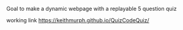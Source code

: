 Goal to make a dynamic webpage with a replayable 5 question quiz

working link  https://keithmurph.github.io/QuizCodeQuiz/
